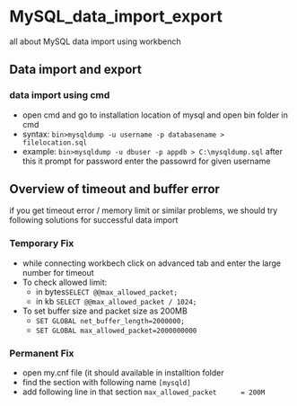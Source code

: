 # MySQL_data_import_export
all about MySQL data import using workbench
## Data import and export
### data import using cmd
* open cmd and go to installation location of mysql and open bin folder in cmd
* syntax: ```bin>mysqldump -u username -p databasename > filelocation.sql```
* example: ```bin>mysqldump -u dbuser -p appdb > C:\mysqldump.sql``` after this it prompt for password enter the passowrd for given username
## Overview of timeout and buffer error
if you get timeout error / memory limit or similar problems, we should try following solutions for successful data import
### Temporary Fix
* while connecting workbech click on advanced tab and enter the large number for timeout
* To check allowed limit:
  * in bytes```SELECT @@max_allowed_packet;```
  * in kb ```SELECT @@max_allowed_packet / 1024;```
* To set buffer size and packet size as 200MB
  * ```SET GLOBAL net_buffer_length=2000000;```
  * ```SET GLOBAL max_allowed_packet=2000000000```
### Permanent Fix
* open my.cnf file (it should available in installtion folder
* find the section with following name ```[mysqld]```
* add following line in that section ```max_allowed_packet      = 200M```
